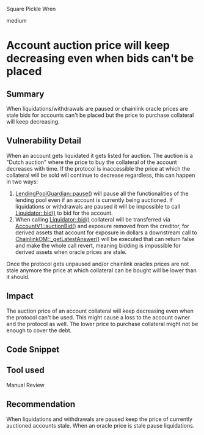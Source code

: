 Square Pickle Wren

medium

# Account auction price will keep decreasing even when bids can't be placed

## Summary
When liquidations/withdrawals are paused or chainlink oracle prices are stale bids for accounts can't be placed but the price to purchase collateral will keep decreasing.

## Vulnerability Detail
When an account gets liquidated it gets listed for auction. The auction is a "Dutch auction" where the price to buy the collateral of the account decreases with time. If the protocol is inaccessible the price at which the collateral will be sold will continue to decrease regardless, this can happen in two ways:
1. [LendingPoolGuardian::pause()](https://github.com/sherlock-audit/2023-12-arcadia/blob/main/lending-v2/src/guardians/LendingPoolGuardian.sol#L102) will pause all the functionalities of the lending pool even if an account is currently being auctioned. If liquidations or withdrawals are paused it will be impossible to call [Liquidator::bid()](https://github.com/sherlock-audit/2023-12-arcadia/blob/main/lending-v2/src/Liquidator.sol#L285) to bid for the account.
2. When calling [Liquidator::bid()](https://github.com/sherlock-audit/2023-12-arcadia/blob/main/lending-v2/src/Liquidator.sol#L302) collateral will be transferred via [AccountV1::auctionBid()](https://github.com/sherlock-audit/2023-12-arcadia/blob/main/accounts-v2/src/accounts/AccountV1.sol#L555) and exposure removed from the creditor, for derived assets that account for exposure in dollars a downstream call to [ChainlinkOM::_getLatestAnswer()](https://github.com/sherlock-audit/2023-12-arcadia/blob/main/accounts-v2/src/oracle-modules/ChainlinkOM.sol#L113) will be executed that can return false and make the whole call revert, meaning bidding is impossible for derived assets when oracle prices are stale.

Once the protocol gets unpaused and/or chainlink oracles prices are not stale anymore the price at which collateral can be bought will be lower than it should.

## Impact
The auction price of an account collateral will keep decreasing even when the protocol can't be used. This might cause a loss to the account owner and the protocol as well. The lower price to purchase collateral might not be enough to cover the debt.

## Code Snippet

## Tool used

Manual Review

## Recommendation
When liquidations and withdrawals are paused keep the price of currently auctioned accounts stale. When an oracle price is stale pause liquidations.